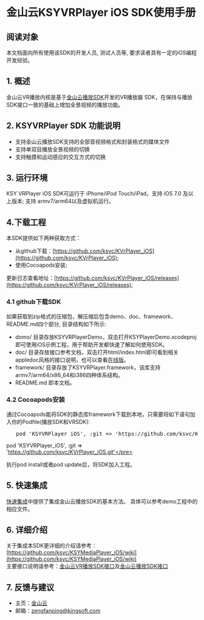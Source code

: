 # 金山云KSYVRPlayer iOS SDK使用手册

## 阅读对象  
本文档面向所有使用该SDK的开发人员, 测试人员等, 要求读者具有一定的iOS编程开发经验。

## 1. 概述  
金山云VR播放内核是基于[金山云播放SDK](https://github.com/ksvc/KSYMediaPlayer_iOS)开发的VR播放器 SDK，在保持与播放SDK接口一致的基础上增加全景视频的播放功能。  

## 2. KSYVRPlayer SDK 功能说明

* 支持金山云播放SDK支持的全部音视频格式和封装格式的媒体文件
* 支持单双目播放全景视频的切换
* 支持触摸和运动感应的交互方式的切换

## 3. 运行环境
KSY VRPlayer iOS SDK可运行于 iPhone/iPod Touch/iPad，支持 iOS 7.0 及以上版本; 支持 armv7/arm64以及虚拟机运行。

## 4.下载工程
本SDK提供如下两种获取方式：  

* 从github下载：[https://github.com/ksvc/KVrPlayer_iOS](https://github.com/ksvc/KVrPlayer_iOS);    
* 使用Cocoapods安装;

更新日志查看地址：[https://github.com/ksvc/KVrPlayer_iOS/releases](https://github.com/ksvc/KVrPlayer_iOS/releases);

### 4.1 github下载SDK 
如果获取到zip格式的压缩包，解压缩后包含demo、doc、framework、README.md四个部分, 目录结构如下所示:  

* domo/ 目录存放KSYVRPlayerDemo，双击打开KSYPlayerDemo.xcodeproj即可使用iOS示例工程，用于帮助开发都快速了解如何使用SDK。  
* doc/ 目录存放接口参考文档，双击打开html/index.html即可看到相关appledoc风格的接口说明，也可以查看[在线版](https://ksvc.github.io/KVrPlayer_iOS/html/index.html)。 
* framework/ 目录存放了KSYVRPlayer.framework，该库支持armv7/arm64/x86_64和i386四种体系结构。 
* README.md 即本文档。

### 4.2 Cocoapods安装  
通过Cocoapods能将SDK的静态库framework下载到本地，只需要将如下语句加入你的Podfile(播放SDK和VRSDK):

   <pre>
   pod 'KSYVRPlayer_iOS', :git => 'https://github.com/ksvc/KSYMediaPlayer_iOS.git'</pre>
   pod 'KSYVRPlayer_iOS', :git => 'https://github.com/ksvc/KVrPlayer_iOS.git'</pre>
   
执行pod install或者pod update后，将SDK加入工程。  

## 5. 快速集成
[快速集成](https://github.com/ksvc/KVrPlayer_iOS/wikis/快速集成)中提供了集成金山云播放SDK的基本方法。
具体可以参考demo工程中的相应文件。

## 6. 详细介绍
关于集成本SDK更详细的介绍请参考：[https://github.com/ksvc/KSYMediaPlayer_iOS/wiki](https://github.com/ksvc/KSYMediaPlayer_iOS/wiki)  
主要接口说明请参考：[金山云VR播放SDK接口](https://github.com/ksvc/KVrPlayer_iOS/html/index.html)及[金山云播放SDK接口](http://ksvc.github.io/KSYMediaPlayer_iOS/html/index.html)

## 7. 反馈与建议
- 主页：[金山云](http://www.ksyun.com/)
- 邮箱：<zengfanping@kingsoft.com>
